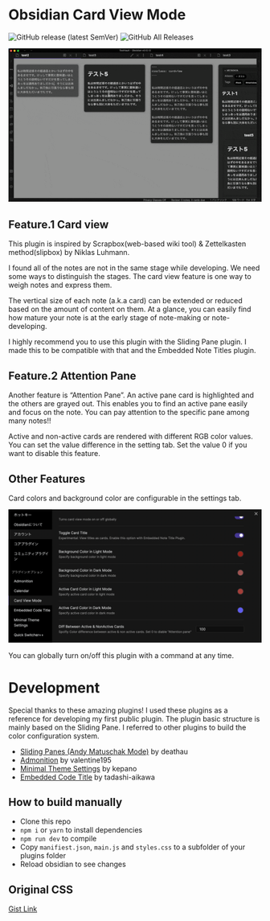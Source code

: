 # Obsidian Card View Mode
![GitHub release (latest SemVer)](https://img.shields.io/github/v/release/yo-goto/obsidian-card-view-mode)
![GitHub All Releases](https://img.shields.io/github/downloads/yo-goto/obsidian-card-view-mode/total?color=red)

![Screenshot](/resource/screenshot.gif)

## Feature.1 Card view

This plugin is inspired by Scrapbox(web-based wiki tool) & Zettelkasten method(slipbox) by Niklas Luhmann.

I found all of the notes are not in the same stage while developing. We need some ways to distinguish the stages. The card view feature is one way to weigh notes and express them.

The vertical size of each note (a.k.a card) can be extended or reduced based on the amount of content on them. At a glance, you can easily find how mature your note is at the early stage of note-making or note-developing.

I highly recommend you to use this plugin with the Sliding Pane plugin. I made this to be compatible with that and the Embedded Note Titles plugin.

## Feature.2 Attention Pane

Another feature is “Attention Pane”. An active pane card is highlighted and the others are grayed out. This enables you to find an active pane easily and focus on the note. You can pay attention to the specific pane among many notes!!

Active and non-active cards are rendered with different RGB color values. You can set the value difference in the setting tab. Set the value 0 if you want to disable this feature.

## Other Features

Card colors and background color are configurable in the settings tab. 

![setting tab](resource/screenshot.png)

You can globally turn on/off this plugin with a command at any time. 

# Development

Special thanks to these amazing plugins! I used these plugins as a reference for developing my first public plugin. The plugin basic structure is mainly based on the Sliding Pane. I referred to other plugins to build the color configuration system.

- [Sliding Panes (Andy Matuschak Mode)](https://github.com/deathau/sliding-panes-obsidian) by deathau
- [Admonition](https://github.com/valentine195/obsidian-admonition) by valentine195
- [Minimal Theme Settings](https://github.com/kepano/obsidian-minimal-settings) by kepano
- [Embedded Code Title](https://github.com/tadashi-aikawa/obsidian-embedded-code-title) by tadashi-aikawa

## How to build manually

- Clone this repo
- `npm i` or `yarn` to install dependencies
- `npm run dev` to compile
- Copy `manifiest.json`, `main.js` and `styles.css` to a subfolder of your plugins folder
- Reload obsidian to see changes

## Original CSS
[Gist Link](https://gist.github.com/yo-goto/742906c6463310e3f4e18c745dede016)
